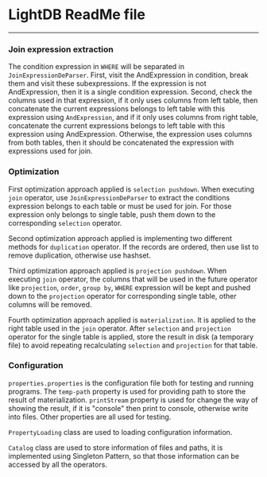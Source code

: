 # LightDB ReadMe file
- - -
### Join expression extraction

The condition expression in `WHERE` will be separated in `JoinExpressionDeParser`. First, visit the AndExpression in condition, break them and visit these subexpressions. If the expression is not AndExpression, then it is a single condition expression. Second, check the columns used in that expression, if it only uses columns from left table, then concatenate the current expressions belongs to left table with this expression using `AndExpression`, and if it only uses columns from right table, concatenate the current expressions belongs to left table with this expression using AndExpression. Otherwise, the expression uses columns from both tables, then it should be concatenated the expression with expressions used for join.

### Optimization
First optimization approach applied is `selection pushdown`. When executing `join` operator, use `JoinExpressionDeParser` to extract the conditions expression belongs to each table or must be used for join. For those expression only belongs to single table, push them down to the corresponding `selection` operator.

Second optimization approach applied is implementing two different methods for `duplication` operator. If the records are ordered, then use list to remove duplication, otherwise use hashset.

Third optimization approach applied is `projection pushdown`. When executing `join` operator, the columns that will be used in the future operator like `projection`, `order`, `group by`, `WHERE` expression will be kept and pushed down to the `projection` operator for corresponding single table, other columns will be removed. 

Fourth optimization approach applied is `materialization`. It is applied to the right table used in the `join` operator. After `selection` and `projection` operator for the single table is applied, store the result in disk (a temporary file) to avoid repeating recalculating `selection` and `projection` for that table. 

### Configuration
`properties.properties` is the configuration file both for testing and running programs. The `temp-path` property is used for providing path to store the result of materialization. `printStream` property is used for change the way of showing the result, if it is "console" then print to console, otherwise write into files. Other properties are all used for testing.

`PropertyLoading` class are used to loading configuration information.

`Catalog` class are used to store information of files and paths, it is implemented using Singleton Pattern, so that those information can be accessed by all the operators.

